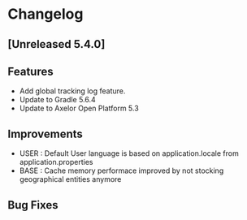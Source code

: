 # Changelog
## [Unreleased 5.4.0]
## Features
- Add global tracking log feature.
- Update to Gradle 5.6.4
- Update to Axelor Open Platform 5.3

## Improvements
- USER : Default User language is based on application.locale from application.properties
- BASE : Cache memory performace improved by not stocking geographical entities anymore

## Bug Fixes
